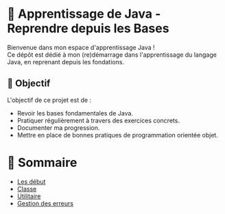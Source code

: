 # 🌱 Apprentissage de Java - Reprendre depuis les Bases

Bienvenue dans mon espace d'apprentissage Java !  
Ce dépôt est dédié à mon (re)démarrage dans l'apprentissage du langage Java, en reprenant depuis les fondations.

## 🎯 Objectif

L'objectif de ce projet est de :

- Revoir les bases fondamentales de Java.
- Pratiquer régulièrement à travers des exercices concrets.
- Documenter ma progression.
- Mettre en place de bonnes pratiques de programmation orientée objet.

# 🧠 Sommaire 

- [Les début](debutjava.md)
- [Classe](classe.md)
- [Utilitaire](utilitaire.md)
- [Gestion des erreurs](gestion-erreurs.md)

